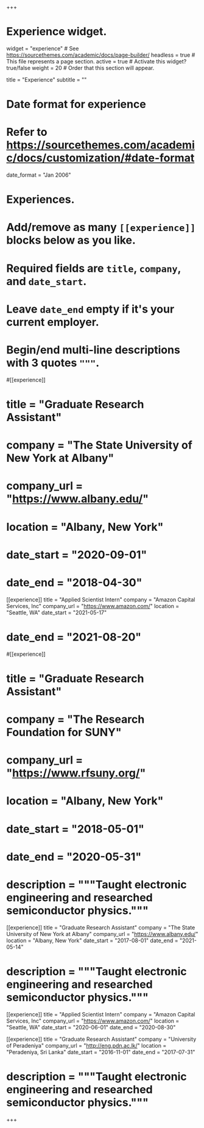 +++
# Experience widget.
widget = "experience"  # See https://sourcethemes.com/academic/docs/page-builder/
headless = true  # This file represents a page section.
active = true  # Activate this widget? true/false
weight = 20  # Order that this section will appear.

title = "Experience"
subtitle = ""

# Date format for experience
#   Refer to https://sourcethemes.com/academic/docs/customization/#date-format
date_format = "Jan 2006"

# Experiences.
#   Add/remove as many `[[experience]]` blocks below as you like.
#   Required fields are `title`, `company`, and `date_start`.
#   Leave `date_end` empty if it's your current employer.
#   Begin/end multi-line descriptions with 3 quotes `"""`.

#[[experience]]
#  title = "Graduate Research Assistant"
#  company = "The State University of New York at Albany"
#  company_url = "https://www.albany.edu/"
#  location = "Albany, New York"
#  date_start = "2020-09-01"
# date_end = "2018-04-30"

[[experience]]
  title = "Applied Scientist Intern"
  company = "Amazon Capital Services, Inc"
  company_url = "https://www.amazon.com/"
  location = "Seattle, WA"
  date_start = "2021-05-17"
# date_end = "2021-08-20"


#[[experience]]
#  title = "Graduate Research Assistant"
#  company = "The Research Foundation for SUNY"
#  company_url = "https://www.rfsuny.org/"
#  location = "Albany, New York"
#  date_start = "2018-05-01"
#  date_end = "2020-05-31"
#  description = """Taught electronic engineering and researched semiconductor physics."""

[[experience]]
  title = "Graduate Research Assistant"
  company = "The State University of New York at Albany"
  company_url = "https://www.albany.edu/"
  location = "Albany, New York"
  date_start = "2017-08-01"
  date_end = "2021-05-14"
# description = """Taught electronic engineering and researched semiconductor physics."""

  
[[experience]]
title = "Applied Scientist Intern"
company = "Amazon Capital Services, Inc"
company_url = "https://www.amazon.com/"
location = "Seattle, WA"
date_start = "2020-06-01"
date_end = "2020-08-30"
  
  
[[experience]]
  title = "Graduate Research Assistant"
  company = "University of Peradeniya"
  company_url = "http://eng.pdn.ac.lk/"
  location = "Peradeniya, Sri Lanka"
  date_start = "2016-11-01"
  date_end = "2017-07-31"
#  description = """Taught electronic engineering and researched semiconductor physics."""

+++
